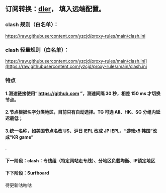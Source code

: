 ## 订阅转换：[dler](https://sub.dler.io/)， 填入远端配置。


### clash 规则（白名单）：
https://raw.githubusercontent.com/yzcjd/proxy-rules/main/clash.ini

### clash 轻量规则（白名单）：
https://raw.githubusercontent.com/yzcjd/proxy-rules/main/clash.ini](https://raw.githubusercontent.com/yzcjd/proxy-rules/main/clash.ini

### 特点
#### 1.测速链接使用“ https://github.com ”，测速间隔 30 秒，相差 150 ms 才切换节点。
#### 2.节点根据名字分类地区，目前只有自动选择。TG 可选 All、HK、SG 分组内延迟最低；
#### 3.统一名称，如美国节点名改 US、沪日 IEPL 改成 JP IEPL，“游戏x5 韩国”改成“KR game”

.
#### 下一阶段：clash：专线组（特定网站走专线）、分地区负载均衡、IP锁定地区
#### 下下阶段：Surfboard
待更新咕咕咕
